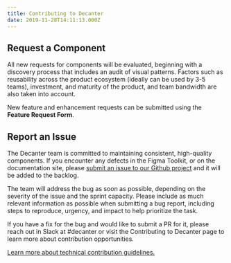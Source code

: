 ```yaml
---
title: Contributing to Decanter
date: 2019-11-28T14:11:13.000Z
---
```

## Request a Component

All new requests for components will be evaluated, beginning with a discovery process that includes an audit of visual patterns. Factors such as reusability across the product ecosystem (ideally can be used by 3-5 teams), investment, and maturity of the product, and team bandwidth are also taken into account.

New feature and enhancement requests can be submitted using the **Feature Request Form**.

## Report an Issue

The Decanter team is committed to maintaining consistent, high-quality components. If you encounter any defects in the Figma Toolkit, or on the documentation site, please [submit an issue to our Github project](https://github.com/SU-SWS/decanter) and it will be added to the backlog.

The team will address the bug as soon as possible, depending on the severity of the issue and the sprint capacity. Please include as much relevant information as possible when submitting a bug report, including steps to reproduce, urgency, and impact to help prioritize the task.

If you have a fix for the bug and would like to submit a PR for it, please reach out in Slack at #decanter or visit the Contributing to Decanter page to learn more about contribution opportunities.

[Learn more about technical contribution guidelines.](/page/about-contributing/)
